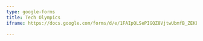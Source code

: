 ```yaml
---
type: google-forms
title: Tech Olympics
iframe: https://docs.google.com/forms/d/e/1FAIpQLSePIGQZ8VjtwUbmfB_ZEKEVZUtiNynPqrsZBKl10dm1nY99OA/viewform?usp=sf_link

---
```

